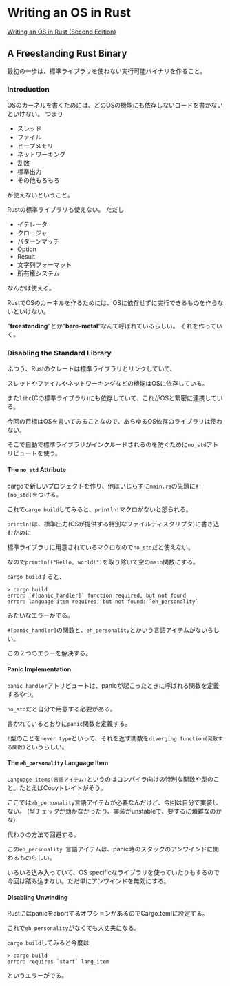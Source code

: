 # Writing an OS in Rust

[Writing an OS in Rust (Second Edition)](https://os.phil-opp.com/)

## A Freestanding Rust Binary
最初の一歩は、標準ライブラリを使わない実行可能バイナリを作ること。


### Introduction
OSのカーネルを書くためには、どのOSの機能にも依存しないコードを書かないといけない。
つまり
- スレッド
- ファイル
- ヒープメモリ
- ネットワーキング
- 乱数
- 標準出力
- その他もろもろ

が使えないということ。

Rustの標準ライブラリも使えない。
ただし
- イテレータ
- クロージャ
- パターンマッチ
- Option
- Result
- 文字列フォーマット
- 所有権システム

なんかは使える。

RustでOSのカーネルを作るためには、OSに依存せずに実行できるものを作らないといけない。

"**freestanding**"とか"**bare-metal**"なんて呼ばれているらしい。
それを作っていく。


### Disabling the Standard Library
ふつう、Rustのクレートは標準ライブラリとリンクしていて、

スレッドやファイルやネットワーキングなどの機能はOSに依存している。

また`libc`(Cの標準ライブラリ)にも依存していて、これがOSと緊密に連携している。

今回の目標はOSを書いてみることなので、あらゆるOS依存のライブラリは使わない。

そこで自動で標準ライブラリがインクルードされるのを防ぐために`no_std`アトリビュートを使う。

#### The `no_std` Attribute
cargoで新しいプロジェクトを作り、他はいじらずに`main.rs`の先頭に`#![no_std]`をつける。

これで`cargo build`してみると、`println!`マクロがないと怒られる。

`println!`は、標準出力(OSが提供する特別なファイルディスクリプタ)に書き込むために

標準ライブラリに用意されているマクロなので`no_std`だと使えない。

なので`println!("Hello, world!")`を取り除いて空の`main`関数にする。

`cargo build`すると、
```
> cargo build
error: `#[panic_handler]` function required, but not found
error: language item required, but not found: `eh_personality`
```
みたいなエラーがでる。

`#[panic_handler]`の関数と、`eh_personality`とかいう言語アイテムがないらしい。

この２つのエラーを解決する。

#### Panic Implementation
`panic_handler`アトリビュートは、panicが起こったときに呼ばれる関数を定義するやつ。

`no_std`だと自分で用意する必要がある。

書かれているとおりに`panic`関数を定義する。

`!`型のことを`never type`といって、それを返す関数を`diverging function(発散する関数)`というらしい。

#### The `eh_personality` Language Item
`Language items(言語アイテム)`というのはコンパイラ向けの特別な関数や型のこと。たとえばCopyトレイトがそう。

ここでは`eh_personality`言語アイテムが必要なんだけど、今回は自分で実装しない。
(型チェックが効かなかったり、実装がunstableで、要するに煩雑なのかな)

代わりの方法で回避する。

この`eh_personality `言語アイテムは、panic時のスタックのアンワインドに関わるものらしい。

いろいろ込み入っていて、OS specificなライブラリを使っていたりもするので今回は踏み込まない。ただ単にアンワインドを無効にする。

#### Disabling Unwinding
RustにはpanicをabortするオプションがあるのでCargo.tomlに設定する。

これで`eh_personality`がなくても大丈夫になる。

`cargo build`してみると今度は
```
> cargo build
error: requires `start` lang_item
```
というエラーがでる。


